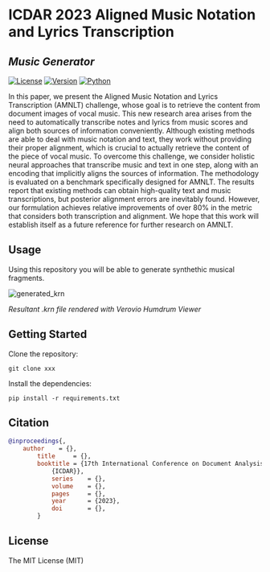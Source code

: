 # ICDAR 2023 Aligned Music Notation and Lyrics Transcription
## _Music Generator_

[![License](https://img.shields.io/static/v1?label=License&message=MIT&color=blue)]() [![Version](https://img.shields.io/static/v1?label=Version&message=1.0&color=)]() [![Python](https://img.shields.io/static/v1?label=Python&message=3.8.10&color=blue)]()

In this paper, we present the Aligned Music Notation and Lyrics Transcription (AMNLT) challenge, whose goal is to retrieve the content from document images of vocal music. This new research area arises from the need to automatically transcribe notes and lyrics from music scores and align both sources of information conveniently. Although existing methods are able to deal with music notation and text, they work without providing their proper alignment, which is crucial to actually retrieve the content of the piece of vocal music. To overcome this challenge, we consider holistic neural approaches that transcribe music and text in one step, along with an encoding that implicitly aligns the sources of information. The methodology is evaluated on a benchmark specifically designed for AMNLT. The results report that existing methods can obtain high-quality text and music transcriptions, but posterior alignment errors are inevitably found. However, our formulation achieves relative improvements of over 80\% in the metric that considers both transcription and alignment. We hope that this work will establish itself as a future reference for further research on AMNLT.

## Usage
Using this repository you will be able to generate synthethic musical fragments.

![generated_krn](https://github.com/JuanCarlosMartinezSevilla/ICDAR-23-AMNLT-Music-Generator/blob/main/examples/exampleCombined.png)

_Resultant .krn file rendered with Verovio Humdrum Viewer_

## Getting Started
Clone the repository:

```
git clone xxx
```

Install the dependencies:

```
pip install -r requirements.txt
```

## Citation
```bibtex
@inproceedings{,
    author    = {},
        title     = {},
        booktitle = {17th International Conference on Document Analysis and Recognition,
            {ICDAR}},
            series    = {},
            volume    = {},
            pages     = {},
            year      = {2023},
            doi       = {},
        }
```

## License

The MIT License (MIT)
